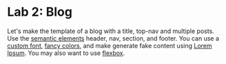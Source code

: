 

# Lab 2: Blog

Let's make the template of a blog with a title, top-nav and multiple posts. Use the [semantic elements](https://www.w3schools.com/html/html5_semantic_elements.asp) header, nav, section, and footer. You can use a [custom font](https://fonts.google.com/), [fancy colors](https://htmlcolorcodes.com/color-names/), and make generate fake content using [Lorem Ipsum](https://mashable.com/2013/07/11/lorem-ipsum/). You may also want to use [flexbox](https://css-tricks.com/snippets/css/a-guide-to-flexbox/).